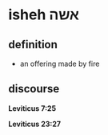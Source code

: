 # isheh אשה

## definition

- an offering made by fire

## discourse

**Leviticus 7:25**

**Leviticus 23:27**
